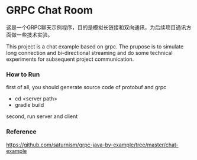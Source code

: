 # GRPC Chat Room

这是一个GRPC聊天示例程序，目的是模拟长链接和双向通讯，为后续项目通讯方面做一些技术实验。

This project is a chat example based on grpc. The prupose is to simulate long connection 
and bi-directional streaming and do some technical experiments for subsequent project communication.

### How to Run
first of all, you should generate source code of protobuf and grpc
- cd \<server path>
- gradle build

second, run server and client

### Reference
https://github.com/saturnism/grpc-java-by-example/tree/master/chat-example